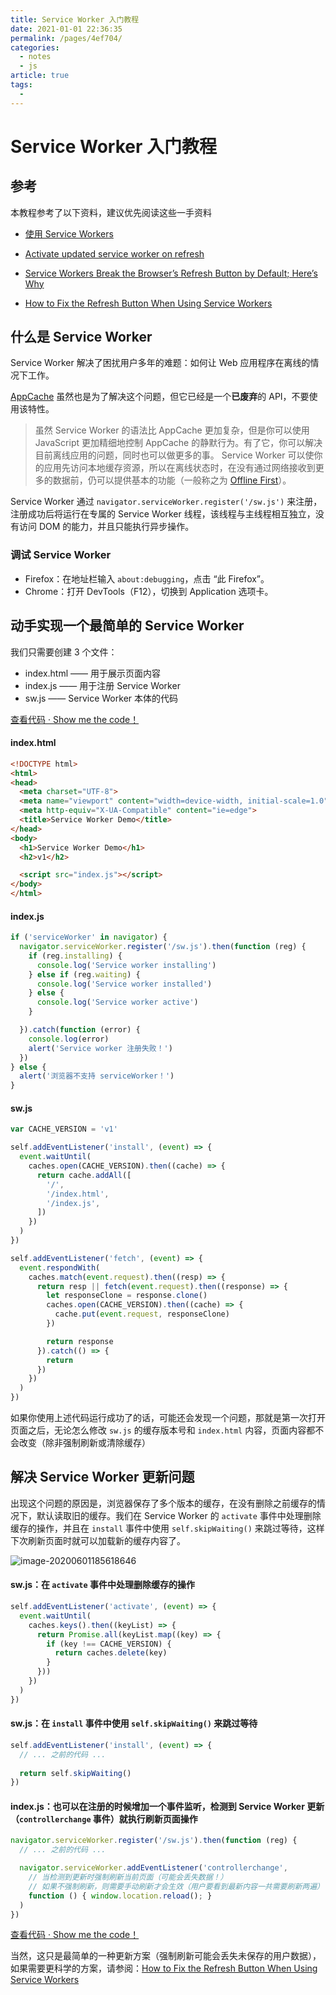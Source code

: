 ```yaml
---
title: Service Worker 入门教程
date: 2021-01-01 22:36:35
permalink: /pages/4ef704/
categories: 
  - notes
  - js
article: true
tags: 
  - 
---
```

# Service Worker 入门教程

## 参考

本教程参考了以下资料，建议优先阅读这些一手资料

- [使用 Service Workers](https://developer.mozilla.org/zh-CN/docs/Web/API/Service_Worker_API/Using_Service_Workers)

- [Activate updated service worker on refresh](https://stackoverflow.com/questions/40100922/activate-updated-service-worker-on-refresh)

- [Service Workers Break the Browser’s Refresh Button by Default; Here’s Why](https://redfin.engineering/service-workers-break-the-browsers-refresh-button-by-default-here-s-why-56f9417694?)

- [How to Fix the Refresh Button When Using Service Workers](https://redfin.engineering/how-to-fix-the-refresh-button-when-using-service-workers-a8e27af6df68)

## 什么是 Service Worker

Service Worker 解决了困扰用户多年的难题：如何让 Web 应用程序在离线的情况下工作。

[AppCache](https://developer.mozilla.org/zh-CN/docs/Web/HTML/Using_the_application_cache) 虽然也是为了解决这个问题，但它已经是一个**已废弃**的 API，不要使用该特性。

> 虽然 Service Worker 的语法比 AppCache 更加复杂，但是你可以使用 JavaScript 更加精细地控制 AppCache 的静默行为。有了它，你可以解决目前离线应用的问题，同时也可以做更多的事。 Service Worker  可以使你的应用先访问本地缓存资源，所以在离线状态时，在没有通过网络接收到更多的数据前，仍可以提供基本的功能（一般称之为 [Offline First](http://offlinefirst.org/)）。

Service Worker 通过 `navigator.serviceWorker.register('/sw.js')` 来注册，注册成功后将运行在专属的 Service Worker 线程，该线程与主线程相互独立，没有访问 DOM 的能力，并且只能执行异步操作。

### 调试 Service Worker

- Firefox：在地址栏输入 `about:debugging`，点击 “此 Firefox”。
- Chrome：打开 DevTools（F12），切换到 Application 选项卡。

## 动手实现一个最简单的 Service Worker

我们只需要创建 3 个文件：

- index.html —— 用于展示页面内容
- index.js —— 用于注册 Service Worker
- sw.js —— Service Worker 本体的代码

[查看代码 · Show me the code！](https://github.com/canwdev/service-worker-demo/commit/287aa88d26f32e3ef1337dbc0711600aa07c18e4) 

#### index.html

```html
<!DOCTYPE html>
<html>
<head>
  <meta charset="UTF-8">
  <meta name="viewport" content="width=device-width, initial-scale=1.0">
  <meta http-equiv="X-UA-Compatible" content="ie=edge">
  <title>Service Worker Demo</title>
</head>
<body>
  <h1>Service Worker Demo</h1>
  <h2>v1</h2>

  <script src="index.js"></script>
</body>
</html> 
```

#### index.js

```js
if ('serviceWorker' in navigator) {
  navigator.serviceWorker.register('/sw.js').then(function (reg) {
    if (reg.installing) {
      console.log('Service worker installing')
    } else if (reg.waiting) {
      console.log('Service worker installed')
    } else {
      console.log('Service worker active')
    }

  }).catch(function (error) {
    console.log(error)
    alert('Service worker 注册失败！')
  })
} else {
  alert('浏览器不支持 serviceWorker！')
} 
```

#### sw.js

```js
var CACHE_VERSION = 'v1'

self.addEventListener('install', (event) => {
  event.waitUntil(
    caches.open(CACHE_VERSION).then((cache) => {
      return cache.addAll([
        '/',
        '/index.html',
        '/index.js',
      ])
    })
  )
})

self.addEventListener('fetch', (event) => {
  event.respondWith(
    caches.match(event.request).then((resp) => {
      return resp || fetch(event.request).then((response) => {
        let responseClone = response.clone()
        caches.open(CACHE_VERSION).then((cache) => {
          cache.put(event.request, responseClone)
        })

        return response
      }).catch(() => {
        return
      })
    })
  )
})
```

如果你使用上述代码运行成功了的话，可能还会发现一个问题，那就是第一次打开页面之后，无论怎么修改 `sw.js` 的缓存版本号和 `index.html` 内容，页面内容都不会改变（除非强制刷新或清除缓存）

## 解决 Service Worker 更新问题

出现这个问题的原因是，浏览器保存了多个版本的缓存，在没有删除之前缓存的情况下，默认读取旧的缓存。我们在 Service Worker 的 `activate` 事件中处理删除缓存的操作，并且在 `install` 事件中使用 `self.skipWaiting()` 来跳过等待，这样下次刷新页面时就可以加载新的缓存内容了。

![image-20200601185618646](./js-service-worker.assets/image-20200601185618646.jpg)

#### sw.js：在 `activate` 事件中处理删除缓存的操作

```js
self.addEventListener('activate', (event) => {
  event.waitUntil(
    caches.keys().then((keyList) => {
      return Promise.all(keyList.map((key) => {
        if (key !== CACHE_VERSION) {
          return caches.delete(key)
        }
      }))
    })
  )
})
```

#### sw.js：在 `install` 事件中使用 `self.skipWaiting()` 来跳过等待

```js
self.addEventListener('install', (event) => {
  // ... 之前的代码 ...
  
  return self.skipWaiting()
})
```

#### index.js：也可以在注册的时候增加一个事件监听，检测到 Service Worker 更新（`controllerchange` 事件）就执行刷新页面操作

```js
navigator.serviceWorker.register('/sw.js').then(function (reg) {
  // ... 之前的代码 ...

  navigator.serviceWorker.addEventListener('controllerchange',
    // 当检测到更新时强制刷新当前页面（可能会丢失数据！）
    // 如果不强制刷新，则需要手动刷新才会生效（用户要看到最新内容一共需要刷新两遍）
    function () { window.location.reload(); }
  )
})
```

[查看代码 · Show me the code！](https://github.com/canwdev/service-worker-demo/commit/57c56cad77c36f69acfb163060053406d72b8a58) 

当然，这只是最简单的一种更新方案（强制刷新可能会丢失未保存的用户数据），如果需要更科学的方案，请参阅：[How to Fix the Refresh Button When Using Service Workers](https://redfin.engineering/how-to-fix-the-refresh-button-when-using-service-workers-a8e27af6df68)
